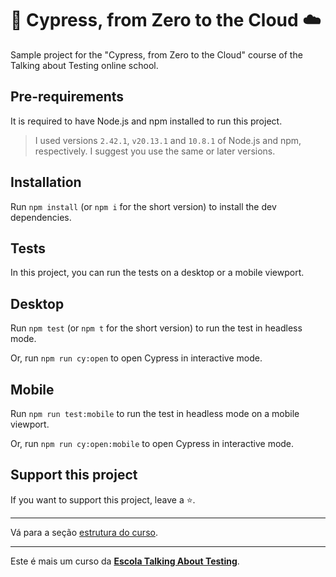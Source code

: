 # 🌲 Cypress, from Zero to the Cloud ☁️

Sample project for the "Cypress, from Zero to the Cloud" course of the Talking about Testing online school.

## Pre-requirements

It is required to have Node.js and npm installed to run this project.

> I used versions `2.42.1`, `v20.13.1` and `10.8.1` of Node.js and npm, respectively. I suggest you use the same or later versions.

## Installation

Run `npm install` (or `npm i` for the short version) to install the dev dependencies.

## Tests

In this project, you can run the tests on a desktop or a mobile viewport.

## Desktop

Run `npm test` (or `npm t` for the short version) to run the test in headless mode.

Or, run `npm run cy:open` to open Cypress in interactive mode.

## Mobile

Run `npm run test:mobile` to run the test in headless mode on a mobile viewport.

Or, run `npm run cy:open:mobile` to open Cypress in interactive mode.


## Support this project

If you want to support this project, leave a ⭐.
___

Vá para a seção [estrutura do curso](./_course-structure_.md).

___

Este é mais um curso da [**Escola Talking About Testing**](https://udemy.com/user/walmyr).